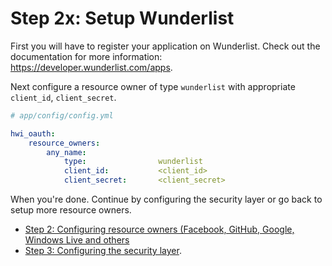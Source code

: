 Step 2x: Setup Wunderlist
=====================

First you will have to register your application on Wunderlist. Check out the
documentation for more information: https://developer.wunderlist.com/apps.

Next configure a resource owner of type `wunderlist` with appropriate
`client_id`, `client_secret`.

```yaml
# app/config/config.yml

hwi_oauth:
    resource_owners:
        any_name:
            type:                wunderlist
            client_id:           <client_id>
            client_secret:       <client_secret>
```

When you're done. Continue by configuring the security layer or go back to
setup more resource owners.

- [Step 2: Configuring resource owners (Facebook, GitHub, Google, Windows Live and others](../2-configuring_resource_owners.md)
- [Step 3: Configuring the security layer](../3-configuring_the_security_layer.md).
